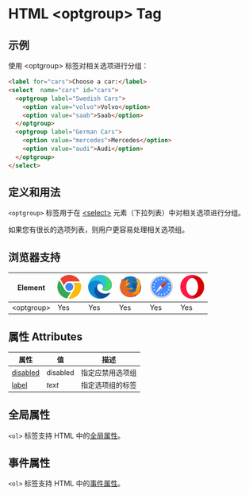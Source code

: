 HTML \<optgroup> Tag
===

## 示例

使用 \<optgroup> 标签对相关选项进行分组：

```html idoc:preview:iframe
<label for="cars">Choose a car:</label>
<select  name="cars" id="cars">
  <optgroup label="Swedish Cars">
    <option value="volvo">Volvo</option>
    <option value="saab">Saab</option>
  </optgroup>
  <optgroup label="German Cars">
    <option value="mercedes">Mercedes</option>
    <option value="audi">Audi</option>
  </optgroup>
</select>
```
<!--rehype:style=height: 60px;-->

## 定义和用法

`<optgroup>` 标签用于在 [\<select>](./select.md) 元素（下拉列表）中对相关选项进行分组。

如果您有很长的选项列表，则用户更容易处理相关选项组。

## 浏览器支持

| Element | ![chrome][1] | ![edge][2] | ![firefox][3] | ![safari][4] | ![opera][5] |
| ------- | --- | --- | --- | --- | --- |
| \<optgroup> | Yes | Yes | Yes | Yes | Yes |

## 属性 Attributes

| 属性 | 值 | 描述 |
| ---- | ---- | ---- |
| [disabled](./optgroup_disabled.md) | disabled | 指定应禁用选项组 |
| [label](./optgroup_label.md)       | *text*   | 指定选项组的标签 |

## 全局属性

`<ol>` 标签支持 HTML 中的[全局属性](../reference/standardattributes.md)。

## 事件属性

`<ol>` 标签支持 HTML 中的[事件属性](../reference/eventattributes.md)。


[1]: ../assets/chrome.svg
[2]: ../assets/edge.svg
[3]: ../assets/firefox.svg
[4]: ../assets/safari.svg
[5]: ../assets/opera.svg